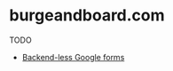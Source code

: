 # burgeandboard.com

TODO
* [Backend-less Google forms](https://medium.com/swlh/creating-a-backend-less-contact-form-using-google-forms-852157dcbdbb)

